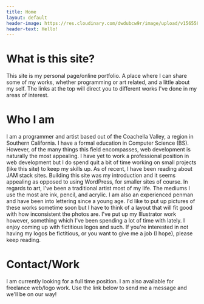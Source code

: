 ```yaml
---
title: Home
layout: default
header-image: https://res.cloudinary.com/dwdubcw9r/image/upload/v1565583914/Me169_q0h4wb.png    
header-text: Hello!
---
```


# What is this site?

This site is my personal page/online portfolio. A place where I can share some of my works, whether programming or art related, and a little about my self. The links at the top will direct you to different works I've done in my areas of interest.

# Who I am

I am a programmer and artist based out of the Coachella Valley, a region in Southern California. I have a formal education in Computer Science (BS). However, of the many things this field encompasses, web development is naturally the most appealing. I have yet to work a professional position in web development but I do spend quit a bit of time working on small projects (like this site) to keep my skills up. As of recent, I have been reading about JAM stack sites. Building this site was my introduction and it seems appealing as opposed to using WordPress, for smaller sites of course. In regards to art, I've been a traditional artist most of my life. The mediums I use the most are ink, pencil, and acrylic. I am also an experienced penman and have been into lettering since a young age. I'd like to put up pictures of these works sometime soon but I have to think of a layout that will fit good with how inconsistent the photos are. I've put up my Illustrator work however, something which I've been spending a lot of time with lately. I enjoy coming up with fictitious logos and such. If you're interested in not having my logos be fictitious, or you want to give me a job (I hope), please keep reading.

# Contact/Work

I am currently looking for a full time position. I am also available for freelance web/logo work. Use the link below to send me a message and we'll be on our way!